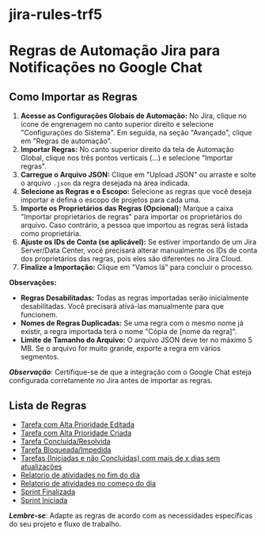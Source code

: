 # jira-rules-trf5

# Regras de Automação Jira para Notificações no Google Chat

## Como Importar as Regras
1. **Acesse as Configurações Globais de Automação:** No Jira, clique no ícone de engrenagem no canto superior direito e selecione "Configurações do Sistema". Em seguida, na seção "Avançado", clique em "Regras de automação".
2. **Importar Regras:** No canto superior direito da tela de Automação Global, clique nos três pontos verticais (...) e selecione "Importar regras".
3. **Carregue o Arquivo JSON:** Clique em "Upload JSON" ou arraste e solte o arquivo `.json` da regra desejada na área indicada.
4. **Selecione as Regras e o Escopo:** Selecione as regras que você deseja importar e defina o escopo de projetos para cada uma.
5. **Importe os Proprietários das Regras (Opcional):** Marque a caixa "Importar proprietários de regras" para importar os proprietários do arquivo. Caso contrário, a pessoa que importou as regras será listada como proprietária.
6. **Ajuste os IDs de Conta (se aplicável):** Se estiver importando de um Jira Server/Data Center, você precisará alterar manualmente os IDs de conta dos proprietários das regras, pois eles são diferentes no Jira Cloud.
7. **Finalize a Importação:** Clique em "Vamos lá" para concluir o processo.

**Observações:**

* **Regras Desabilitadas:** Todas as regras importadas serão inicialmente desabilitadas. Você precisará ativá-las manualmente para que funcionem.
* **Nomes de Regras Duplicadas:** Se uma regra com o mesmo nome já existir, a regra importada terá o nome "Cópia de [nome da regra]".
* **Limite de Tamanho do Arquivo:** O arquivo JSON deve ter no máximo 5 MB. Se o arquivo for muito grande, exporte a regra em vários segmentos.

***Observação***: Certifique-se de que a integração com o Google Chat esteja configurada corretamente no Jira antes de importar as regras.

## Lista de Regras

+ [Tarefa com Alta Prioridade Editada](/tarefa-alta-prioridade-editada/README.md)
+ [Tarefa com Alta Prioridade Criada](/tarefa-alta-prioridade-criada/README.md)
+ [Tarefa Concluída/Resolvida](/tarefa-concluida-resolvida/README.md)
+ [Tarefa Bloqueada/Impedida](/tarefa-bloqueada-impedida/README.md)
+ [Tarefas (Iniciadas e não Concluidas) com mais de x dias sem atualizações](/tarefas-sem-atualizacao/README.md)
+ [Relatorio de atividades no fim do dia](/relatorio-fim-dia/README.md)
+ [Relatorio de atividades no começo do dia](/relatorio-inicio-dia/README.md)
+ [Sprint Finalizada](/sprint-finalizada/README.md)
+ [Sprint Iniciada](/sprint-iniciada/README.md)

***Lembre-se***: Adapte as regras de acordo com as necessidades específicas do seu projeto e fluxo de trabalho.